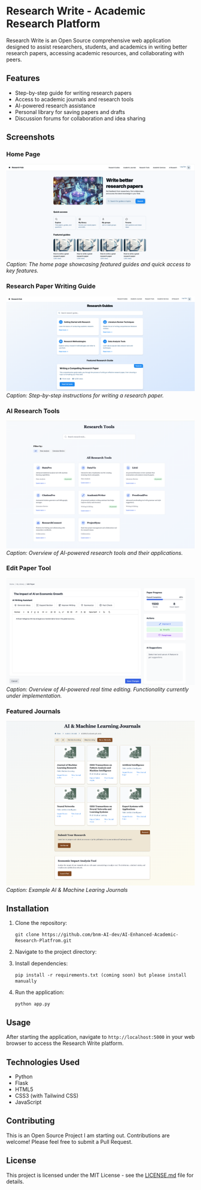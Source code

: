 # Research Write - Academic Research Platform

Research Write is an Open Source comprehensive web application designed to assist researchers, students, and academics in writing better research papers, accessing academic resources, and collaborating with peers. 

## Features

- Step-by-step guide for writing research papers
- Access to academic journals and research tools
- AI-powered research assistance
- Personal library for saving papers and drafts
- Discussion forums for collaboration and idea sharing

## Screenshots

### Home Page
![Home Page](https://github.com/bnm-AI-dev/AI-Enhanced-Academic-Research-Platfrom/blob/main/static/screesnhots/home.png)
*Caption: The home page showcasing featured guides and quick access to key features.*

### Research Paper Writing Guide
![Research Guide Page](https://github.com/bnm-AI-dev/AI-Enhanced-Academic-Research-Platfrom/blob/main/static/screesnhots/researchGuides.png)
*Caption: Step-by-step instructions for writing a research paper.*

### AI Research Tools
![AI Researcg Tools Page](https://github.com/bnm-AI-dev/AI-Enhanced-Academic-Research-Platfrom/blob/main/static/screesnhots/researchTools.png)
*Caption: Overview of AI-powered research tools and their applications.*

### Edit Paper Tool
![Edit Paper Page](https://github.com/bnm-AI-dev/AI-Enhanced-Academic-Research-Platfrom/blob/main/static/screesnhots/editPaper.png
)
*Caption: Overview of AI-powered real time editing. Functionality currently under implementation.*

### Featured Journals
![Featured Journals Page](https://github.com/bnm-AI-dev/AI-Enhanced-Academic-Research-Platfrom/blob/main/static/screesnhots/researchJournals.png)
*Caption: Example AI \& Machine Learing Journals*

## Installation

1. Clone the repository:
   ```
   git clone https://github.com/bnm-AI-dev/AI-Enhanced-Academic-Research-Platfrom.git
   ```
2. Navigate to the project directory:

3. Install dependencies:
   ```
   pip install -r requirements.txt (coming soon) but please install manually
   ```
4. Run the application:
   ```
   python app.py
   ```

## Usage

After starting the application, navigate to `http://localhost:5000` in your web browser to access the Research Write platform.

## Technologies Used

- Python
- Flask
- HTML5
- CSS3 (with Tailwind CSS)
- JavaScript

## Contributing

This is an Open Source Project I am starting out. Contributions are welcome! Please feel free to submit a Pull Request.

## License

This project is licensed under the MIT License - see the [LICENSE.md](LICENSE.md) file for details.
